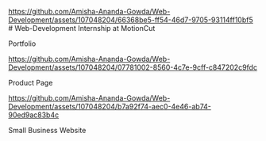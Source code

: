 
https://github.com/Amisha-Ananda-Gowda/Web-Development/assets/107048204/66368be5-ff54-46d7-9705-93114ff10bf5
﻿# Web-Development 
Internship at MotionCut

Portfolio



https://github.com/Amisha-Ananda-Gowda/Web-Development/assets/107048204/07781002-8560-4c7e-9cff-c847202c9fdc


Product Page



https://github.com/Amisha-Ananda-Gowda/Web-Development/assets/107048204/b7a92f74-aec0-4e46-ab74-90ed9ac83b4c


Small Business Website

